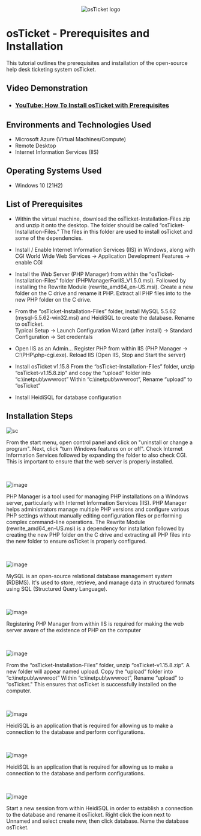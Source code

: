 <p align="center">
<img src="https://i.imgur.com/Clzj7Xs.png" alt="osTicket logo"/>
</p>

<h1>osTicket - Prerequisites and Installation</h1>
This tutorial outlines the prerequisites and installation of the open-source help desk ticketing system osTicket.<br />


<h2>Video Demonstration</h2>

- ### [YouTube: How To Install osTicket with Prerequisites](https://www.youtube.com)

<h2>Environments and Technologies Used</h2>

- Microsoft Azure (Virtual Machines/Compute)
- Remote Desktop
- Internet Information Services (IIS)

<h2>Operating Systems Used </h2>

- Windows 10</b> (21H2)

<h2>List of Prerequisites</h2>

- Within the virtual machine, download the osTicket-Installation-Files.zip and unzip it onto the desktop. The folder should be called “osTicket-Installation-Files.”
 The files in this folder are used to install osTicket and some of the dependencies.

- Install / Enable Internet Information Services (IIS) in Windows, along with CGI
World Wide Web Services -> Application Development Features -> enable CGI

- Install the Web Server (PHP Manager) from within the “osTicket-Installation-Files” folder (PHPManagerForIIS_V1.5.0.msi). Followed by installing the Rewrite Module (rewrite_amd64_en-US.msi). Create a new folder on the C drive and rename it PHP. Extract all PHP files into to the new PHP folder on the C drive.
 

- From the “osTicket-Installation-Files” folder, install MySQL 5.5.62 (mysql-5.5.62-win32.msi) and HeidiSQL to create the database. Rename to osTicket.  
Typical Setup ->
Launch Configuration Wizard (after install) ->
Standard Configuration ->
Set credentals 

- Open IIS as an Admin... Register PHP from within IIS (PHP Manager -> C:\PHP\php-cgi.exe). Reload IIS (Open IIS, Stop and Start the server)

- Install osTicket v1.15.8
From the “osTicket-Installation-Files” folder, unzip “osTicket-v1.15.8.zip” and copy the “upload” folder into “c:\inetpub\wwwroot”
Within “c:\inetpub\wwwroot”, Rename “upload” to “osTicket”

- Install HeidiSQL for database configuration

<h2>Installation Steps</h2>

<p>

 ![sc](https://github.com/user-attachments/assets/7e265625-d5d8-4986-9df0-9c95b348119b)

</p>
<p>
From the start menu, open control panel and click on "uninstall or change a program". Next, click "turn Windows features on or off". Check Internet Information Services followed by expanding the folder to also check CGI. This is important to ensure that the web server is properly installed. 
</p>
<br />

<p>

 ![image](https://github.com/user-attachments/assets/bfd7ff86-3571-4065-8b2b-3dfb87dd681f)

</p>
<p>
 PHP Manager is a tool used for managing PHP installations on a Windows server, particularly with Internet Information Services (IIS). PHP Manager helps administrators manage multiple PHP versions and configure various PHP settings without manually editing configuration files or performing complex command-line operations. The Rewrite Module (rewrite_amd64_en-US.msi) is a dependency for installation followed by creating the new PHP folder on the C drive and extracting all PHP files into the new folder to ensure osTicket is properly configured. 

</p>
<br />

<p>

 ![image](https://github.com/user-attachments/assets/5aa0e194-5c93-4076-9c33-8a4a81a69b8e)

</p>
<p>
MySQL is an open-source relational database management system (RDBMS). It's used to store, retrieve, and manage data in structured formats using SQL (Structured Query Language).  
</p>
<br />


<p>

 ![image](https://github.com/user-attachments/assets/1b0b9a9c-a76f-4968-8bb1-8170c1e3125a)

</p>
<p>
Registering PHP Manager from within IIS is required for making the web server aware of the existence of PHP on the computer
</p>
<br />

<p>

 ![image](https://github.com/user-attachments/assets/a79a4808-c7c6-4237-9732-115db357d10c)

</p>
<p>
From the “osTicket-Installation-Files” folder, unzip “osTicket-v1.15.8.zip”. A new folder will appear named upload. Copy the “upload” folder into “c:\inetpub\wwwroot”
Within “c:\inetpub\wwwroot”, Rename “upload” to “osTicket." This ensures that osTicket is successfully installed on the computer. 

</p>
<br />

<p>

![image](https://github.com/user-attachments/assets/3485f7bb-1aa4-4e62-a993-4f88ff96b489)

</p>
<p>

HeidiSQL is an application that is required for allowing us to make a connection to the database and perform configurations.  

</p>
<br />

<p>

<p>

![image](https://github.com/user-attachments/assets/3485f7bb-1aa4-4e62-a993-4f88ff96b489)

</p>
<p>

HeidiSQL is an application that is required for allowing us to make a connection to the database and perform configurations.  

</p>
<br />

<p>

![image](https://github.com/user-attachments/assets/2f8f2683-5199-41a7-8443-592b12f6b87d)

</p>
<p>

Start a new session from within HeidiSQL in order to establish a connection to the database and rename it osTicket. Right click the icon next to Unnamed and select create new, then click database. Name the database osTicket. 
  
</p>
<br />

<p>
